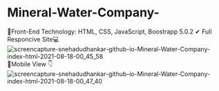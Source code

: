 
# Mineral-Water-Company-
📌Front-End Technology: HTML, CSS, JavaScript, Boostrapp 5.0.2
✔ Full Responcive Site💻
![screencapture-snehadudhankar-github-io-Mineral-Water-Company-index-html-2021-08-18-00_45_58](https://user-images.githubusercontent.com/69719656/129787195-410948fd-b7bf-4529-9a01-9036e92d452d.png)
📱Mobile View 👇
![screencapture-snehadudhankar-github-io-Mineral-Water-Company-index-html-2021-08-18-00_47_40](https://user-images.githubusercontent.com/69719656/129787646-4762a31f-9036-4b22-837d-ec3e22d23687.png)


